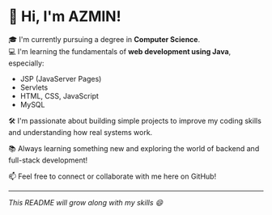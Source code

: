 # 👋 Hi, I'm AZMIN!

🎓 I'm currently pursuing a degree in **Computer Science**.  
💻 I'm learning the fundamentals of **web development using Java**, especially:
- JSP (JavaServer Pages)
- Servlets
- HTML, CSS, JavaScript
- MySQL

🛠️ I'm passionate about building simple projects to improve my coding skills and understanding how real systems work.

📚 Always learning something new and exploring the world of backend and full-stack development!

📫 Feel free to connect or collaborate with me here on GitHub!

---

*This README will grow along with my skills 😄*
